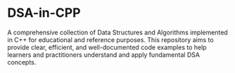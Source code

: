 # DSA-in-CPP
A comprehensive collection of Data Structures and Algorithms implemented in C++ for educational and reference purposes. This repository aims to provide clear, efficient, and well-documented code examples to help learners and practitioners understand and apply fundamental DSA concepts.

